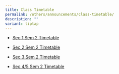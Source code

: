 ```yaml
---
title: Class Timetable
permalink: /others/announcements/class-timetable/
description: ""
variant: tiptap
---
```

<ul data-tight="true" class="tight">
<li>
<p><a href="/files/Sec_1_Sem_2_Timetable_2024.pdf" rel="noopener noreferrer nofollow" target="_blank">Sec 1 Sem 2 Timetable</a>
</p>
</li>
<li>
<p><a href="/files/Sec_2_Sem_2_Timetable_2024.pdf" rel="noopener noreferrer nofollow" target="_blank">Sec 2 Sem 2 Timetable</a>
</p>
</li>
<li>
<p><a href="/files/Sec_3_Sem_2_Timetable_2024.pdf" rel="noopener noreferrer nofollow" target="_blank">Sec 3 Sem 2 Timetable</a>
</p>
</li>
<li>
<p><a href="/files/Sec_4_and_5_Sem_2_Timetable_2024.pdf" rel="noopener noreferrer nofollow" target="_blank">Sec 4/5 Sem 2 Timetable</a>
</p>
</li>
</ul>
<p></p>